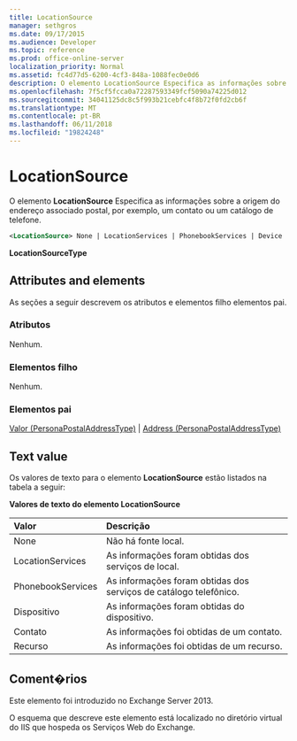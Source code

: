 ```yaml
---
title: LocationSource
manager: sethgros
ms.date: 09/17/2015
ms.audience: Developer
ms.topic: reference
ms.prod: office-online-server
localization_priority: Normal
ms.assetid: fc4d77d5-6200-4cf3-848a-1088fec0e0d6
description: O elemento LocationSource Especifica as informações sobre a origem do endereço associado postal, por exemplo, um contato ou um catálogo de telefone.
ms.openlocfilehash: 7f5cf5fcca0a72287593349fcf5090a74225d012
ms.sourcegitcommit: 34041125dc8c5f993b21cebfc4f8b72f0fd2cb6f
ms.translationtype: MT
ms.contentlocale: pt-BR
ms.lasthandoff: 06/11/2018
ms.locfileid: "19824248"
---
```

# <a name="locationsource"></a>LocationSource

O elemento **LocationSource** Especifica as informações sobre a origem do endereço associado postal, por exemplo, um contato ou um catálogo de telefone. 
  
```XML
<LocationSource> None | LocationServices | PhonebookServices | Device | Contact | Resource </LocationSource>
```

 **LocationSourceType**
## <a name="attributes-and-elements"></a>Attributes and elements

As seções a seguir descrevem os atributos e elementos filho elementos pai.
  
### <a name="attributes"></a>Atributos

Nenhum.
  
### <a name="child-elements"></a>Elementos filho

Nenhum.
  
### <a name="parent-elements"></a>Elementos pai

[Valor (PersonaPostalAddressType)](value-personapostaladdresstype.md) | [Address (PersonaPostalAddressType)](postaladdress-personapostaladdresstype.md)
  
## <a name="text-value"></a>Text value

Os valores de texto para o elemento **LocationSource** estão listados na tabela a seguir: 
  
**Valores de texto do elemento LocationSource**

|**Valor**|**Descrição**|
|:-----|:-----|
|None  <br/> |Não há fonte local.  <br/> |
|LocationServices  <br/> |As informações foram obtidas dos serviços de local.  <br/> |
|PhonebookServices  <br/> |As informações foram obtidas dos serviços de catálogo telefônico.  <br/> |
|Dispositivo  <br/> |As informações foram obtidas do dispositivo.  <br/> |
|Contato  <br/> |As informações foi obtidas de um contato.  <br/> |
|Recurso  <br/> |As informações foi obtidas de um recurso.  <br/> |
   
## <a name="remarks"></a>Coment�rios

Este elemento foi introduzido no Exchange Server 2013.
  
O esquema que descreve este elemento está localizado no diretório virtual do IIS que hospeda os Serviços Web do Exchange.
  

